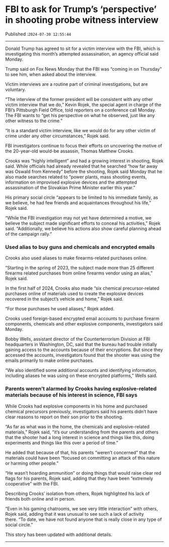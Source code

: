 # FBI to ask for Trump’s ‘perspective’ in shooting probe witness interview

Published :`2024-07-30 12:55:44`

---

Donald Trump has agreed to sit for a victim interview with the FBI, which is investigating this month’s attempted assassination, an agency official said Monday.

Trump said on Fox News Monday that the FBI was “coming in on Thursday” to see him, when asked about the interview.

Victim interviews are a routine part of criminal investigations, but are voluntary.

“The interview of the former president will be consistent with any other victim interview that we do,” Kevin Rojek, the special agent in charge of the FBI’s Pittsburgh Field Office, told reporters on a conference call Monday. The FBI wants to “get his perspective on what he observed, just like any other witness to the crime.”

“It is a standard victim interview, like we would do for any other victim of crime under any other circumstances,” Rojek said.

FBI investigators continue to focus their efforts on uncovering the motive of the 20-year-old would-be assassin, Thomas Matthew Crooks.

Crooks was “highly intelligent” and had a growing interest in shooting, Rojek said. While officials had already revealed that he searched “how far away was Oswald from Kennedy” before the shooting, Rojek said Monday that he also made searches related to “power plants, mass shooting events, information on improvised explosive devices and the attempted assassination of the Slovakian Prime Minister earlier this year.”

His primary social circle “appears to be limited to his immediate family, as we believe, he had few friends and acquaintances throughout his life,” Rojek said.

“While the FBI investigation may not yet have determined a motive, we believe the subject made significant efforts to conceal his activities,” Rojek said. “Additionally, we believe his actions also show careful planning ahead of the campaign rally.”

### Used alias to buy guns and chemicals and encrypted emails

Crooks also used aliases to make firearms-related purchases online.

“Starting in the spring of 2023, the subject made more than 25 different firearms related purchases from online firearms vendor using an alias,” Rojek said.

In the first half of 2024, Crooks also made “six chemical precursor-related purchases online of materials used to create the explosive devices recovered in the subject’s vehicle and home,” Rojek said.

“For those purchases he used aliases,” Rojek added.

Crooks used foreign-based encrypted email accounts to purchase firearm components, chemicals and other explosive components, investigators said Monday.

Bobby Wells, assistant director of the Counterterrorism Division at FBI headquarters in Washington, DC, said that the bureau had trouble initially gaining access to the accounts because of their encryptions. But since they accessed the accounts, investigators found that the shooter was using the emails primarily to make online purchases.

“We also identified some additional accounts and identifying information, including aliases he was using on these encrypted platforms,” Wells said.

### Parents weren’t alarmed by Crooks having explosive-related materials because of his interest in science, FBI says

While Crooks had explosive components in his home and purchased chemical precursors previously, investigators said his parents didn’t have clear reasons to report on their son prior to the shooting.

“As far as what was in the home, the chemicals and explosive-related materials,” Rojek said, “it’s our understanding from the parents and others that the shooter had a long interest in science and things like this, doing experiments and things like this over a period of time.”

He added that because of that, his parents “weren’t concerned” that the materials could have been “focused on committing an attack of this nature or harming other people.”

“He wasn’t hoarding ammunition” or doing things that would raise clear red flags for his parents, Rojek said, adding that they have been “extremely cooperative” with the FBI.

Describing Crooks’ isolation from others, Rojek highlighted his lack of friends both online and in person.

“Even in his gaming chatrooms, we see very little interaction” with others, Rojek said, adding that it was unusual to see such a lack of activity there. “To date, we have not found anyone that is really close in any type of social circle.”

This story has been updated with additional details.

---

